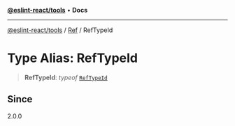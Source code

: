 [**@eslint-react/tools**](../../../README.md) • **Docs**

***

[@eslint-react/tools](../../../README.md) / [Ref](../README.md) / RefTypeId

# Type Alias: RefTypeId

> **RefTypeId**: *typeof* [`RefTypeId`](../variables/RefTypeId.md)

## Since

2.0.0
